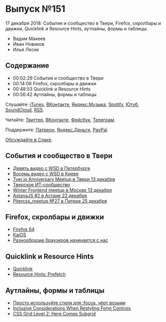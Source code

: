 # Выпуск №151

17 декабря 2018: События и сообщество в Твери, Firefox, скролбары и движки, Quicklink и Resource Hints, аутлайны, формы и таблицы.

- Вадим Макеев
- Иван Новиков
- Илья Лесик

## Содержание

- 00:02:29 События и сообщество в Твери
- 00:14:08 Firefox, скролбары и движки
- 00:48:53 Quicklink и Resource Hints
- 00:56:42 Аутлайны, формы и таблицы

Слушайте: [iTunes](https://itunes.apple.com/podcast/id1080500016), [ВКонтакте](https://vk.com/podcasts-32017543), [Яндекс.Музыка](https://music.yandex.ru/album/6245956), [Spotify](https://open.spotify.com/show/3rzAcADjpBpXt73L0epTjV), [Ютуб](https://www.youtube.com/playlist?list=PLMBnwIwFEFHcwuevhsNXkFTcadeX5R1Go), [SoundCloud](https://soundcloud.com/web-standards), [RSS](https://web-standards.ru/podcast/feed/).

Читайте: [Твиттер](https://twitter.com/webstandards_ru), [ВКонтакте](https://vk.com/webstandards_ru), [Фейсбук](https://www.facebook.com/webstandardsru), [Телеграм](https://t.me/webstandards_ru).

Поддержите: [Патреон](https://www.patreon.com/webstandards_ru), [Яндекс.Деньги](https://money.yandex.ru/to/41001119329753), [PayPal](https://www.paypal.me/pepelsbey).

[Обсуждайте в Слаке](http://slack.web-standards.ru/).

## События и сообщество в Твери

- [Девять видео с WSD в Петербурге](https://www.youtube.com/playlist?list=PLMBnwIwFEFHfbZbPWkfsY31wKbqnj548z)
- [Восемь видео с WSD в Киеве](https://www.youtube.com/playlist?list=PLMBnwIwFEFHe5IRtm6aKN0VBUBnuog_wp)
- [Tver.io Anniversary Meetup в Твери 13 декабря](https://www.meetup.com/tverio/events/256405945/)
- [Тверское ИТ-сообщество](http://tver.io/)
- [Winter Frontend meetup в Москве 13 декабря](https://internet-res-org.timepad.ru/event/868845/)
- [AstanaJS #2 в Астане 22 декабря](https://astanajs.timepad.ru/event/870701/)
- [Pitercss_meetup №27 в Питере 25 декабря](https://medium.com/p/bd999592c6ad)

## Firefox, скролбары и движки

- [Firefox 64](http://tanalin.com/blog/2018/12/firefox-64/)
- [KaiOS](https://www.kaiostech.com/)
- [Разнообразие браузеров начинается с нас](https://habr.com/p/432440/)

## Quicklink и Resource Hints

- [Quicklink](https://github.com/GoogleChromeLabs/quicklink)
- [Resource Hints: Prefetch](https://www.w3.org/TR/resource-hints/#prefetch)

## Аутлайны, формы и таблицы

- [Просто используйте стили для :focus, чёрт возьми](https://medium.com/p/799c577a8479)
- [Inclusive Considerations When Restyling Form Controls](https://24ways.org/2018/inclusive-considerations-when-restyling-form-controls/)
- [CSS Grid Level 2: Here Comes Subgrid](https://www.smashingmagazine.com/2018/07/css-grid-2/)
